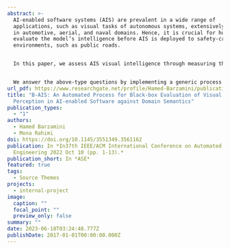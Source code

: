 ```yaml
---
abstract: >-
  AI-enabled software systems (AIS) are prevalent in a wide range of
  applications, such as visual tasks of autonomous systems, extensively deployed
  in automotive, aerial, and naval domains. Hence, it is crucial for humans to
  evaluate the model’s intelligence before AIS is deployed to safety-critical
  environments, such as public roads.


  In this paper, we assess AIS visual intelligence through measuring the completeness of its perception of primary concepts in a domain and the concept variants. For instance, is the visual perception of an autonomous detector mature enough to recognize the instances of pedestrian (an automotive domain’s concept) in Halloween customes? An AIS will be more reliable once the model’s ability to perceive a concept is displayed in a human-understandable language. For instance, is the pedestrian in wheelchair mistakenly recognized as a pedestrian on bike, since the domain concepts bike and wheelchair, both associate with a mutual feature wheel?


  We answer the above-type questions by implementing a generic process within a framework, called B-AIS, which systematically evaluates AIS perception against the semantic specifications of a domain, while treating the model as a black-box. Semantics is the meaning and understanding of words in a language, and therefore, is more comprehensible for humans’ brains than the AIS pixel-level visual information. B-AIS processes the heterogeneous artifacts to be comparable, and leverages the comparison’s results to reveal AIS weaknesses in a human-understandable language. The evaluations of B-AIS for the two vision tasks of pedestrian and aircraft detection showed a F2 measure of 95% and 85% as well as 45% and 72% respectively in the dataset and model for the detection of pedestrian and aircraft variants.
url_pdf: https://www.researchgate.net/profile/Hamed-Barzamini/publication/366907072_B-AIS_An_Automated_Process_for_Black-box_Evaluation_of_Visual_Perception_in_AI-enabled_Software_against_Domain_Semantics/links/63d5f07dc97bd76a8243c0a0/B-AIS-An-Automated-Process-for-Black-box-Evaluation-of-Visual-Perception-in-AI-enabled-Software-against-Domain-Semantics.pdf
title: "B-AIS: An Automated Process for Black-box Evaluation of Visual
  Perception in AI-enabled Software against Domain Semantics"
publication_types:
  - "1"
authors:
  - Hamed Barzamini
  - Mona Rahimi
doi: https://doi.org/10.1145/3551349.3561162
publication: In *In37th IEEE/ACM International Conference on Automated Software
  Engineering 2022 Oct 10 (pp. 1-13).*
publication_short: In *ASE*
featured: true
tags:
  - Source Themes
projects:
  - internal-project
image:
  caption: ""
  focal_point: ""
  preview_only: false
summary: ""
date: 2023-06-10T03:24:48.777Z
publishDate: 2017-01-01T00:00:00.000Z
---
```

